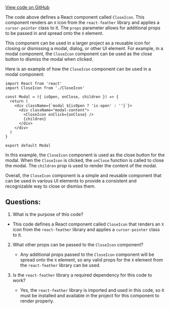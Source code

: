 [View code on GitHub](zoo-labs/zoo/blob/master/core/src/components/CloseIcon/index.tsx)

The code above defines a React component called `CloseIcon`. This component renders an `X` icon from the `react-feather` library and applies a `cursor-pointer` class to it. The `props` parameter allows for additional props to be passed in and spread onto the `X` element.

This component can be used in a larger project as a reusable icon for closing or dismissing a modal, dialog, or other UI element. For example, in a modal component, the `CloseIcon` component can be used as the close button to dismiss the modal when clicked.

Here is an example of how the `CloseIcon` component can be used in a modal component:

```
import React from 'react'
import CloseIcon from './CloseIcon'

const Modal = ({ isOpen, onClose, children }) => {
  return (
    <div className={`modal ${isOpen ? 'is-open' : ''}`}>
      <div className="modal-content">
        <CloseIcon onClick={onClose} />
        {children}
      </div>
    </div>
  )
}

export default Modal
```

In this example, the `CloseIcon` component is used as the close button for the modal. When the `CloseIcon` is clicked, the `onClose` function is called to close the modal. The `children` prop is used to render the content of the modal.

Overall, the `CloseIcon` component is a simple and reusable component that can be used in various UI elements to provide a consistent and recognizable way to close or dismiss them.
## Questions: 
 1. What is the purpose of this code?
   - This code defines a React component called `CloseIcon` that renders an `X` icon from the `react-feather` library and applies a `cursor-pointer` class to it.

2. What other props can be passed to the `CloseIcon` component?
   - Any additional props passed to the `CloseIcon` component will be spread onto the `X` element, so any valid props for the `X` element from the `react-feather` library can be used.

3. Is the `react-feather` library a required dependency for this code to work?
   - Yes, the `react-feather` library is imported and used in this code, so it must be installed and available in the project for this component to render properly.